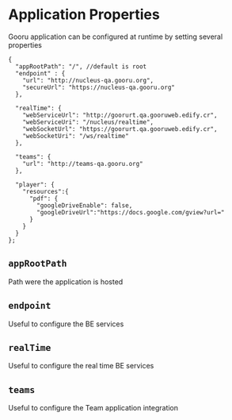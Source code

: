 Application Properties
======================

Gooru application can be configured at runtime by setting several properties

```
{
  "appRootPath": "/", //default is root
  "endpoint" : {
    "url": "http://nucleus-qa.gooru.org",
    "secureUrl": "https://nucleus-qa.gooru.org"
  },

  "realTime": {
    "webServiceUrl": "http://goorurt.qa.gooruweb.edify.cr",
    "webServiceUri": "/nucleus/realtime",
    "webSocketUrl": "https://goorurt.qa.gooruweb.edify.cr",
    "webSocketUri": "/ws/realtime"
  },

  "teams": {
    "url": "http://teams-qa.gooru.org"
  },

  "player": {
    "resources":{
      "pdf": {
        "googleDriveEnable": false,
        "googleDriveUrl":"https://docs.google.com/gview?url="
      }
    }
  }
};
```

## `appRootPath`
Path were the application is hosted

## `endpoint`
Useful to configure the BE services

## `realTime`
Useful to configure the real time BE services

## `teams`
Useful to configure the Team application integration
